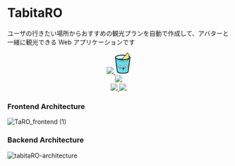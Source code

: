 # TabitaRO

ユーザの行きたい場所からおすすめの観光プランを自動で作成して、アバターと一緒に観光できる Web アプリケーションです

<p align="center">
  <a href="https://skillicons.dev">
    <img src="https://skillicons.dev/icons?i=go" />
    <img width="35px" src="https://raw.githubusercontent.com/gin-gonic/logo/master/color.png" /><br>
    <img src="https://skillicons.dev/icons?i=javascript,react,redux,cs,unity" /><br>
    <img src="https://skillicons.dev/icons?i=typescript,aws"/>
    <img width="45px" src="https://avatars0.githubusercontent.com/u/43080478?v=4?s=100">

  </a>
</p>

### Frontend Architecture

![TaRO_frontend (1)](https://github.com/abhrs0622/TaRO/assets/103473179/49edbbbc-0c74-4397-9283-d0fffb22a1aa)

### Backend Architecture

![tabitaRO-architecture](https://github.com/abhrs0622/TaRO/assets/103555868/b2850244-eab8-4833-99eb-d32a866e6c40)
